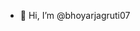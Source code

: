 - 👋 Hi, I’m @bhoyarjagruti07
<!---
bhoyarjagruti07/bhoyarjagruti07 is a ✨ special ✨ repository because its `README.md` (this file) appears on your GitHub profile.
You can click the Preview link to take a look at your changes.
--->
